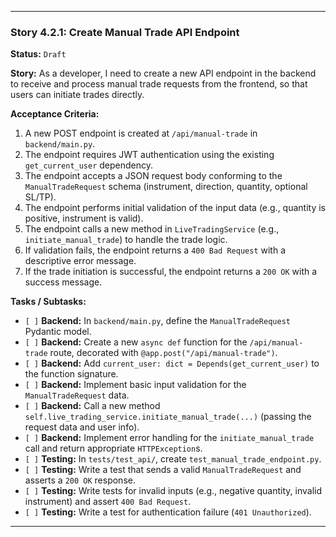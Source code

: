 ---

### **Story 4.2.1: Create Manual Trade API Endpoint**

**Status:** `Draft`

**Story:**
As a developer, I need to create a new API endpoint in the backend to receive and process manual trade requests from the frontend, so that users can initiate trades directly.

**Acceptance Criteria:**
1.  A new POST endpoint is created at `/api/manual-trade` in `backend/main.py`.
2.  The endpoint requires JWT authentication using the existing `get_current_user` dependency.
3.  The endpoint accepts a JSON request body conforming to the `ManualTradeRequest` schema (instrument, direction, quantity, optional SL/TP).
4.  The endpoint performs initial validation of the input data (e.g., quantity is positive, instrument is valid).
5.  The endpoint calls a new method in `LiveTradingService` (e.g., `initiate_manual_trade`) to handle the trade logic.
6.  If validation fails, the endpoint returns a `400 Bad Request` with a descriptive error message.
7.  If the trade initiation is successful, the endpoint returns a `200 OK` with a success message.

**Tasks / Subtasks:**
-   `[ ]` **Backend:** In `backend/main.py`, define the `ManualTradeRequest` Pydantic model.
-   `[ ]` **Backend:** Create a new `async def` function for the `/api/manual-trade` route, decorated with `@app.post("/api/manual-trade")`.
-   `[ ]` **Backend:** Add `current_user: dict = Depends(get_current_user)` to the function signature.
-   `[ ]` **Backend:** Implement basic input validation for the `ManualTradeRequest` data.
-   `[ ]` **Backend:** Call a new method `self.live_trading_service.initiate_manual_trade(...)` (passing the request data and user info).
-   `[ ]` **Backend:** Implement error handling for the `initiate_manual_trade` call and return appropriate `HTTPException`s.
-   `[ ]` **Testing:** In `tests/test_api/`, create `test_manual_trade_endpoint.py`.
-   `[ ]` **Testing:** Write a test that sends a valid `ManualTradeRequest` and asserts a `200 OK` response.
-   `[ ]` **Testing:** Write tests for invalid inputs (e.g., negative quantity, invalid instrument) and assert `400 Bad Request`.
-   `[ ]` **Testing:** Write a test for authentication failure (`401 Unauthorized`).

---